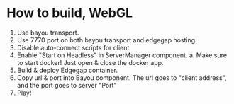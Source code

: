 # How to build, WebGL
1. Use bayou transport.
2. Use 7770 port on both bayou transport and edgegap hosting.
3. Disable auto-connect scripts for client
4. Enable "Start on Headless" in ServerManager component.
    a. Make sure to start docker! Just open & close the docker app.
5. Build & deploy Edgegap container.
6. Copy url & port into Bayou component. The url goes to "client address", and the port goes to server "Port"
7. Play!